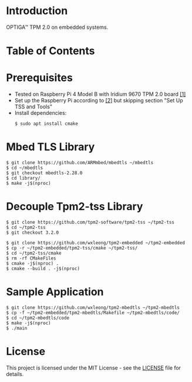 # Introduction

OPTIGA™ TPM 2.0 on embedded systems.

# Table of Contents

# Prerequisites

- Tested on Raspberry Pi 4 Model B with Iridium 9670 TPM 2.0 board [[1]](#1) 
- Set up the Raspberry Pi according to [[2]](#2) but skipping section "Set Up TSS and Tools"
- Install dependencies:
    ```
    $ sudo apt install cmake
    ```

# Mbed TLS Library

```
$ git clone https://github.com/ARMmbed/mbedtls ~/mbedtls
$ cd ~/mbedtls
$ git checkout mbedtls-2.28.0
$ cd library/
$ make -j$(nproc)
```

# Decouple Tpm2-tss Library

```
$ git clone https://github.com/tpm2-software/tpm2-tss ~/tpm2-tss
$ cd ~/tpm2-tss
$ git checkout 3.2.0

$ git clone https://github.com/wxleong/tpm2-embedded ~/tpm2-embedded
$ cp -r ~/tpm2-embedded/tpm2-tss/cmake ~/tpm2-tss/
$ cd ~/tpm2-tss/cmake
$ rm -rf CMakeFiles
$ cmake -j$(nproc) .
$ cmake --build . -j$(nproc)
```

# Sample Application

```
$ git clone https://github.com/wxleong/tpm2-mbedtls ~/tpm2-mbedtls
$ cp -f ~/tpm2-embedded/tpm2-mbedtls/Makefile ~/tpm2-mbedtls/code/
$ cd ~/tpm2-mbedtls/code 
$ make -j$(nproc)
$ ./main
```

# License

This project is licensed under the MIT License - see the [LICENSE](LICENSE) file for details.
